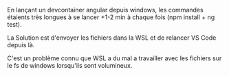 En lançant un devcontainer angular depuis windows, les commandes étaients très longues à se lancer +1-2 min à chaque fois (npm install + ng test).

La Solution est d'envoyer les fichiers dans la WSL et de relancer VS Code depuis là. 

C'est un problème connu que WSL a du mal a travailler avec les fichiers sur le fs de windows lorsqu'ils sont volumineux.